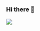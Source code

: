 ### Hi there 👋

<!--
**aajinlee/aajinlee** is a ✨ _special_ ✨ repository because its `README.md` (this file) appears on your GitHub profile.

Here are some ideas to get you started:

- 🔭 I’m currently working on ...
- 🌱 I’m currently learning ...
- 👯 I’m looking to collaborate on ...
- 🤔 I’m looking for help with ...
- 💬 Ask me about ...
- 📫 How to reach me: ...
- 😄 Pronouns: ...
- ⚡ Fun fact: ...
-->
<a href="https://aajin126.tistory.com/" target="_blank"><img src="file:///C:/Users/leeha/OneDrive/%EB%B0%94%ED%83%95%20%ED%99%94%EB%A9%B4/tistory.svg&logoColor=# FF0000"/></a>
